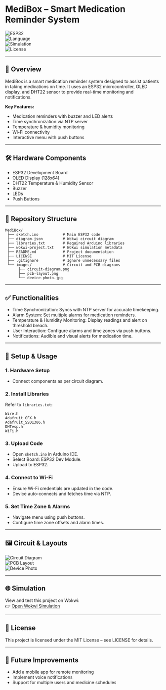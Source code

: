 # MediBox – Smart Medication Reminder System

![ESP32](https://img.shields.io/badge/Platform-ESP32-blue)  
![Language](https://img.shields.io/badge/Language-Arduino-green)  
![Simulation](https://img.shields.io/badge/Simulation-Wokwi-orange)  
![License](https://img.shields.io/badge/License-MIT-brightgreen)

---

## 📌 Overview
MediBox is a smart medication reminder system designed to assist patients in taking medications on time. It uses an ESP32 microcontroller, OLED display, and DHT22 sensor to provide real-time monitoring and notifications.

**Key Features:**
- Medication reminders with buzzer and LED alerts
- Time synchronization via NTP server
- Temperature & humidity monitoring
- Wi-Fi connectivity
- Interactive menu with push buttons

---

## 🛠 Hardware Components
- ESP32 Development Board  
- OLED Display (128x64)  
- DHT22 Temperature & Humidity Sensor  
- Buzzer  
- LEDs  
- Push Buttons  

---

## 📂 Repository Structure
```
MediBox/
 ├── sketch.ino           # Main ESP32 code
 ├── diagram.json         # Wokwi circuit diagram
 ├── libraries.txt        # Required Arduino libraries
 ├── wokwi-project.txt    # Wokwi simulation metadata
 ├── README.md            # Project documentation
 ├── LICENSE              # MIT License
 ├── .gitignore           # Ignore unnecessary files
 └── images/              # Circuit and PCB diagrams
      ├── circuit-diagram.png
      ├── pcb-layout.png
      └── device-photo.jpg
```

---

## ✅ Functionalities
- Time Synchronization: Syncs with NTP server for accurate timekeeping.  
- Alarm System: Set multiple alarms for medication reminders.  
- Temperature & Humidity Monitoring: Display readings and alert on threshold breach.  
- User Interaction: Configure alarms and time zones via push buttons.  
- Notifications: Audible and visual alerts for medication time.  

---

## 🔧 Setup & Usage
### 1. Hardware Setup
- Connect components as per circuit diagram.  

### 2. Install Libraries
Refer to `libraries.txt`:
```
Wire.h
Adafruit_GFX.h
Adafruit_SSD1306.h
DHTesp.h
WiFi.h
```

### 3. Upload Code
- Open `sketch.ino` in Arduino IDE.
- Select Board: ESP32 Dev Module.
- Upload to ESP32.

### 4. Connect to Wi-Fi
- Ensure Wi-Fi credentials are updated in the code.
- Device auto-connects and fetches time via NTP.

### 5. Set Time Zone & Alarms
- Navigate menu using push buttons.
- Configure time zone offsets and alarm times.

---

## 🖼 Circuit & Layouts
![Circuit Diagram](images/circuit-diagram.png)  
![PCB Layout](images/pcb-layout.png)  
![Device Photo](images/device-photo.jpg)  

---

## 🌐 Simulation
View and test this project on Wokwi:  
👉 [Open Wokwi Simulation](#)

---

## 📜 License
This project is licensed under the MIT License – see LICENSE for details.

---

## 🔮 Future Improvements
- Add a mobile app for remote monitoring
- Implement voice notifications
- Support for multiple users and medicine schedules
